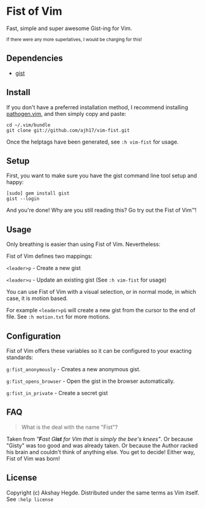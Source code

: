 # Fist of Vim
Fast, simple and super awesome Gist-ing for Vim.

<sub>If there were any more superlatives, I would be charging for this!</sub>

## Dependencies
- [gist](https://github.com/defunkt/gist.git)


## Install
If you don't have a preferred installation method, I recommend installing
[pathogen.vim](https://github.com/tpope/vim-pathogen), and then simply copy and
paste:

    cd ~/.vim/bundle
    git clone git://github.com/ajh17/vim-fist.git

Once the helptags have been generated, see `:h vim-fist` for usage.


## Setup
First, you want to make sure you have the gist command line tool setup and
happy:

    [sudo] gem install gist
    gist --login

And you're done! Why are you still reading this? Go try out the Fist of Vim™!


## Usage
Only breathing is easier than using Fist of Vim. Nevertheless:

Fist of Vim defines two mappings:

`<leader>p` - Create a new gist

`<leader>u` - Update an existing gist (See `:h vim-fist` for usage)

You can use Fist of Vim with a visual selection, or in normal mode, in which
case, it is motion based.

For example `<leader>pG` will create a new gist from the cursor to the end of
file. See `:h motion.txt` for more motions.

## Configuration
Fist of Vim offers these variables so it can be configured to your exacting
standards:

`g:fist_anonymously`   - Creates a new anonymous gist.

`g:fist_opens_browser` - Open the gist in the browser automatically.

`g:fist_in_private`    - Create a secret gist

## FAQ
> What is the deal with the name "Fist"?

Taken from <i>"<b>F</b>ast G<b>ist</b> for Vim that is simply the bee's
knees"</i>. Or because "Gisty" was too good and was already taken. Or because
the Author racked his brain and couldn't think of anything else. You get to
decide! Either way, Fist of Vim was born!

## License
Copyright (c) Akshay Hegde. Distributed under the same terms as Vim itself. See
`:help license`
